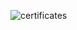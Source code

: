 ![certificates](https://www.canva.com/design/DAEsmXmnwyo/wmM1YFl6xo7Ef_L0sPFDrA/view?utm_content=DAEsmXmnwyo&utm_campaign=designshare&utm_medium=link&utm_source=homepage_design_menu)
